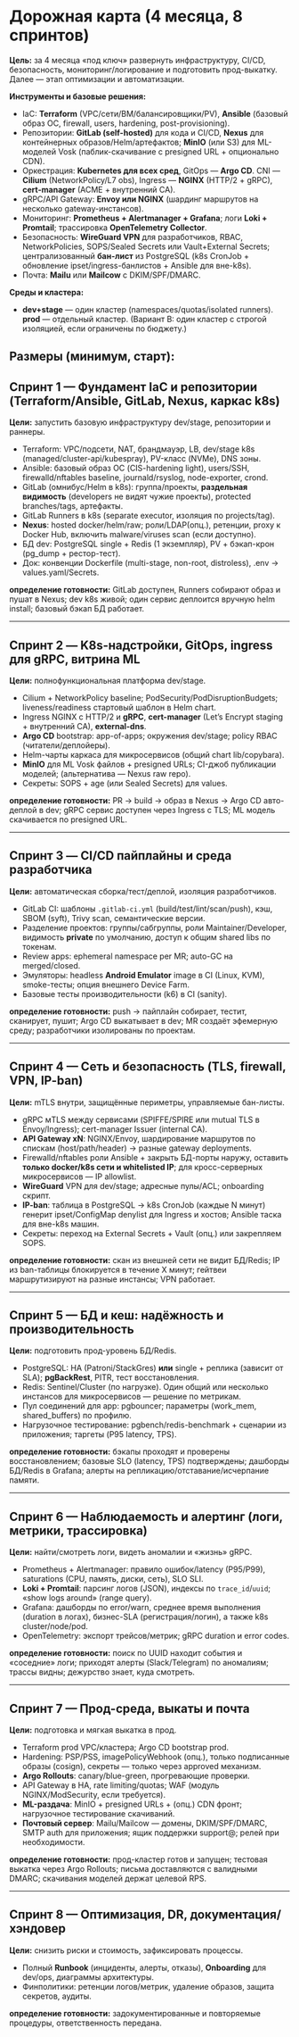 # Дорожная карта (4 месяца, 8 спринтов)

**Цель:** за 4 месяца «под ключ» развернуть инфраструктуру, CI/CD, безопасность, мониторинг/логирование и подготовить прод-выкатку. Далее — этап оптимизации и автоматизации.

**Инструменты и базовые решения:**

* IaC: **Terraform** (VPC/сети/ВМ/балансировщики/PV), **Ansible** (базовый образ ОС, firewall, users, hardening, post-provisioning).
* Репозитории: **GitLab (self-hosted)** для кода и CI/CD, **Nexus** для контейнерных образов/Helm/артефактов; **MinIO** (или S3) для ML-моделей Vosk (паблик-скачивание с presigned URL + опционально CDN).
* Оркестрация: **Kubernetes для всех сред**, GitOps — **Argo CD**. CNI — **Cilium** (NetworkPolicy/L7 obs), Ingress — **NGINX** (HTTP/2 + gRPC), **cert-manager** (ACME + внутренний CA).
* gRPC/API Gateway: **Envoy или NGINX** (шардинг маршрутов на несколько gateway-инстансов).
* Мониторинг: **Prometheus + Alertmanager + Grafana**; логи **Loki + Promtail**; трассировка **OpenTelemetry Collector**.
* Безопасность: **WireGuard VPN** для разработчиков, RBAC, NetworkPolicies, SOPS/Sealed Secrets или Vault+External Secrets; централизованный **бан-лист** из PostgreSQL (k8s CronJob + обновление ipset/ingress-банлистов + Ansible для вне-k8s).
* Почта: **Mailu** или **Mailcow** с DKIM/SPF/DMARC.

**Среды и кластера:**

* **dev+stage** — один кластер (namespaces/quotas/isolated runners). **prod** — отдельный кластер. (Вариант B: один кластер с строгой изоляцией, если ограничены по бюджету.)

**Размеры (минимум, старт):**
---

## Спринт 1 — Фундамент IaC и репозитории (Terraform/Ansible, GitLab, Nexus, каркас k8s)

**Цели:** запустить базовую инфраструктуру dev/stage, репозитории и раннеры.

* Terraform: VPC/подсети, NAT, брандмауэр, LB, dev/stage k8s (managed/cluster-api/kubespray), PV-класс (NVMe), DNS зоны.
* Ansible: базовый образ ОС (CIS-hardening light), users/SSH, firewalld/nftables baseline, journald/rsyslog, node-exporter, crond.
* GitLab (омнибус/Helm в k8s): группа/проекты, **раздельная видимость** (developers не видят чужие проекты), protected branches/tags, артефакты.
* GitLab Runners в k8s (separate executor, изоляция по projects/tag).
* **Nexus**: hosted docker/helm/raw; роли/LDAP(опц.), ретенции, proxy к Docker Hub, включить malware/viruses scan (если доступно).
* БД dev: PostgreSQL single + Redis (1 экземпляр), PV + бэкап-крон (pg\_dump + рестор-тест).
* Док: конвенции Dockerfile (multi-stage, non-root, distroless), .env → values.yaml/Secrets.

**определение готовности:** GitLab доступен, Runners собирают образ и пушат в Nexus; dev k8s живой; один сервис деплоится вручную helm install; базовый бэкап БД работает.

---

## Спринт 2 — K8s-надстройки, GitOps, ingress для gRPC, витрина ML

**Цели:** полнофункциональная платформа dev/stage.

* Cilium + NetworkPolicy baseline; PodSecurity/PodDisruptionBudgets; liveness/readiness стартовый шаблон в Helm chart.
* Ingress NGINX c HTTP/2 и **gRPC**, **cert-manager** (Let’s Encrypt staging + внутренний CA), **external-dns**.
* **Argo CD** bootstrap: app-of-apps; окружения dev/stage; policy RBAC (читатели/деплойеры).
* Helm-чарты каркаса для микросервисов (общий chart lib/copybara).
* **MinIO** для ML Vosk файлов + presigned URLs; CI-джоб публикации моделей; (альтернатива — Nexus raw repo).
* Секреты: SOPS + age (или Sealed Secrets) для values.

**определение готовности:** PR → build → образ в Nexus → Argo CD авто-деплой в dev; gRPC сервис доступен через Ingress с TLS; ML модель скачивается по presigned URL.

---

## Спринт 3 — CI/CD пайплайны и среда разработчика

**Цели:** автоматическая сборка/тест/деплой, изоляция разработчиков.

* GitLab CI: шаблоны `.gitlab-ci.yml` (build/test/lint/scan/push), кэш, SBOM (syft), Trivy scan, семантические версии.
* Разделение проектов: группы/сабгруппы, роли Maintainer/Developer, видимость **private** по умолчанию, доступ к общим shared libs по токенам.
* Review apps: ephemeral namespace per MR; auto-GC на merged/closed.
* Эмуляторы: headless **Android Emulator** image в CI (Linux, KVM), smoke-тесты; опция внешнего Device Farm.
* Базовые тесты производительности (k6) в CI (sanity).

**определение готовности:** push → пайплайн собирает, тестит, сканирует, пушит; Argo CD выкатывает в dev; MR создаёт эфемерную среду; разработчики изолированы по проектам.

---

## Спринт 4 — Сеть и безопасность (TLS, firewall, VPN, IP-ban)

**Цели:** mTLS внутри, защищённые периметры, управляемые бан-листы.

* gRPC мTLS между сервисами (SPIFFE/SPIRE или mutual TLS в Envoy/Ingress); cert-manager Issuer (internal CA).
* **API Gateway xN**: NGINX/Envoy, шардирование маршрутов по спискам (host/path/header) → разные gateway deployments.
* Firewalld/nftables роли Ansible + закрыть БД-порты наружу, оставить **только docker/k8s сети и whitelisted IP**; для кросс-серверных микросервисов — IP allowlist.
* **WireGuard** VPN для dev/stage; адресные пулы/ACL; onboarding скрипт.
* **IP-ban**: таблица в PostgreSQL → k8s CronJob (каждые N минут) генерит ipset/ConfigMap denylist для Ingress и хостов; Ansible таска для вне-k8s машин.
* Секреты: переход на External Secrets + Vault (опц.) или закрепляем SOPS.

**определение готовности:** скан из внешней сети не видит БД/Redis; IP из ban-таблицы блокируется в течение X минут; гейтвеи маршрутизируют на разные инстансы; VPN работает.

---

## Спринт 5 — БД и кеш: надёжность и производительность

**Цели:** подготовить прод-уровень БД/Redis.

* PostgreSQL: HA (Patroni/StackGres) **или** single + реплика (зависит от SLA); **pgBackRest**, PITR, тест восстановления.
* Redis: Sentinel/Cluster (по нагрузке). Один общий или несколько инстансов для микросервисов — решение по метрикам.
* Пул соединений для app: pgbouncer; параметры (work\_mem, shared\_buffers) по профилю.
* Нагрузочное тестирование: pgbench/redis-benchmark + сценарии из приложения; таргеты (P95 latency, TPS).

**определение готовности:** бэкапы проходят и проверены восстановлением; базовые SLO (latency, TPS) подтверждены; дашборды БД/Redis в Grafana; алерты на репликацию/отставание/исчерпание памяти.

---

## Спринт 6 — Наблюдаемость и алертинг (логи, метрики, трассировка)

**Цели:** найти/смотреть логи, видеть аномалии и «жизнь» gRPC.

* Prometheus + Alertmanager: правило ошибок/latency (P95/P99), saturations (CPU, память, диски, сеть), SLO SLI.
* **Loki + Promtail**: парсинг логов (JSON), индексы по `trace_id`/`uuid`; «show logs around» (range query).
* Grafana: дашборды по error/warn, среднее время выполнения (duration в логах), бизнес-SLA (регистрация/логин), а также k8s cluster/node/pod.
* OpenTelemetry: экспорт трейсов/метрик; gRPC duration и error codes.

**определение готовности:** поиск по UUID находит события и «соседние» логи; приходят алерты (Slack/Telegram) по аномалиям; трассы видны; дежурство знает, куда смотреть.

---

## Спринт 7 — Прод-среда, выкаты и почта

**Цели:** подготовка и мягкая выкатка в прод.

* Terraform prod VPC/кластера; Argo CD bootstrap prod.
* Hardening: PSP/PSS, imagePolicyWebhook (опц.), только подписанные образы (cosign), секреты — только через approved механизм.
* **Argo Rollouts**: canary/blue-green, прогревающие проверки.
* API Gateway в HA, rate limiting/quotas; WAF (модуль NGINX/ModSecurity, если требуется).
* **ML-раздача**: MinIO + presigned URLs + (опц.) CDN фронт; нагрузочное тестирование скачиваний.
* **Почтовый сервер**: Mailu/Mailcow — домены, DKIM/SPF/DMARC, SMTP auth для приложения; ящик поддержки support@; релей при необходимости.

**определение готовности:** прод-кластер готов и запущен; тестовая выкатка через Argo Rollouts; письма доставляются с валидными DMARC; скачивания моделей держат целевой RPS.

---

## Спринт 8 — Оптимизация, DR, документация/хэндовер

**Цели:** снизить риски и стоимость, зафиксировать процессы.

* Полный **Runbook** (инциденты, алерты, отказы), **Onboarding** для dev/ops, диаграммы архитектуры.
* Финполитики: ретенции логов/метрик, удаление образов, защита секретов, аудиты.

**определение готовности:** задокументированные и повторяемые процедуры, ответственность передана.



